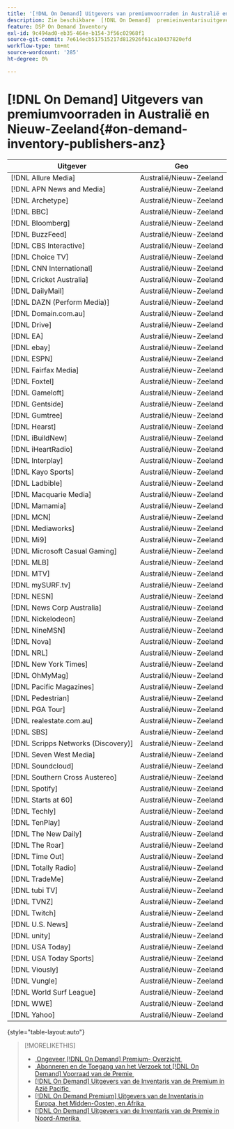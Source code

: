 ```yaml
---
title: '[!DNL On Demand] Uitgevers van premiumvoorraden in Australië en Nieuw-Zeeland'
description: Zie beschikbare  [!DNL On Demand]  premieinventarisuitgevers in Australië en Nieuw Zeeland.
feature: DSP On Demand Inventory
exl-id: 9c494ad0-eb35-464e-b154-3f56c02968f1
source-git-commit: 7e614ecb517515217d812926f61ca10437820efd
workflow-type: tm+mt
source-wordcount: '285'
ht-degree: 0%

---
```


# [!DNL On Demand] Uitgevers van premiumvoorraden in Australië en Nieuw-Zeeland{#on-demand-inventory-publishers-anz}

<!-- get from Amanda Cabrera <acabrera@adobe.com> -->

| Uitgever | Geo |
|------------------------------|--------------|
| [!DNL Allure Media] | Australië/Nieuw-Zeeland |
| [!DNL APN News and Media] | Australië/Nieuw-Zeeland |
| [!DNL Archetype] | Australië/Nieuw-Zeeland |
| [!DNL BBC] | Australië/Nieuw-Zeeland |
| [!DNL Bloomberg] | Australië/Nieuw-Zeeland |
| [!DNL BuzzFeed] | Australië/Nieuw-Zeeland |
| [!DNL CBS Interactive] | Australië/Nieuw-Zeeland |
| [!DNL Choice TV] | Australië/Nieuw-Zeeland |
| [!DNL CNN International] | Australië/Nieuw-Zeeland |
| [!DNL Cricket Australia] | Australië/Nieuw-Zeeland |
| [!DNL DailyMail] | Australië/Nieuw-Zeeland |
| [!DNL DAZN (Perform Media)] | Australië/Nieuw-Zeeland |
| [!DNL Domain.com.au] | Australië/Nieuw-Zeeland |
| [!DNL Drive] | Australië/Nieuw-Zeeland |
| [!DNL EA] | Australië/Nieuw-Zeeland |
| [!DNL ebay] | Australië/Nieuw-Zeeland |
| [!DNL ESPN] | Australië/Nieuw-Zeeland |
| [!DNL Fairfax Media] | Australië/Nieuw-Zeeland |
| [!DNL Foxtel] | Australië/Nieuw-Zeeland |
| [!DNL Gameloft] | Australië/Nieuw-Zeeland |
| [!DNL Gentside] | Australië/Nieuw-Zeeland |
| [!DNL Gumtree] | Australië/Nieuw-Zeeland |
| [!DNL Hearst] | Australië/Nieuw-Zeeland |
| [!DNL iBuildNew] | Australië/Nieuw-Zeeland |
| [!DNL iHeartRadio] | Australië/Nieuw-Zeeland |
| [!DNL Interplay] | Australië/Nieuw-Zeeland |
| [!DNL Kayo Sports] | Australië/Nieuw-Zeeland |
| [!DNL Ladbible] | Australië/Nieuw-Zeeland |
| [!DNL Macquarie Media] | Australië/Nieuw-Zeeland |
| [!DNL Mamamia] | Australië/Nieuw-Zeeland |
| [!DNL MCN] | Australië/Nieuw-Zeeland |
| [!DNL Mediaworks] | Australië/Nieuw-Zeeland |
| [!DNL Mi9] | Australië/Nieuw-Zeeland |
| [!DNL Microsoft Casual Gaming] | Australië/Nieuw-Zeeland |
| [!DNL MLB] | Australië/Nieuw-Zeeland |
| [!DNL MTV] | Australië/Nieuw-Zeeland |
| [!DNL mySURF.tv] | Australië/Nieuw-Zeeland |
| [!DNL NESN] | Australië/Nieuw-Zeeland |
| [!DNL News Corp Australia] | Australië/Nieuw-Zeeland |
| [!DNL Nickelodeon] | Australië/Nieuw-Zeeland |
| [!DNL NineMSN] | Australië/Nieuw-Zeeland |
| [!DNL Nova] | Australië/Nieuw-Zeeland |
| [!DNL NRL] | Australië/Nieuw-Zeeland |
| [!DNL New York Times] | Australië/Nieuw-Zeeland |
| [!DNL OhMyMag] | Australië/Nieuw-Zeeland |
| [!DNL Pacific Magazines] | Australië/Nieuw-Zeeland |
| [!DNL Pedestrian] | Australië/Nieuw-Zeeland |
| [!DNL PGA Tour] | Australië/Nieuw-Zeeland |
| [!DNL realestate.com.au] | Australië/Nieuw-Zeeland |
| [!DNL SBS] | Australië/Nieuw-Zeeland |
| [!DNL Scripps Networks (Discovery)] | Australië/Nieuw-Zeeland |
| [!DNL Seven West Media] | Australië/Nieuw-Zeeland |
| [!DNL Soundcloud] | Australië/Nieuw-Zeeland |
| [!DNL Southern Cross Austereo] | Australië/Nieuw-Zeeland |
| [!DNL Spotify] | Australië/Nieuw-Zeeland |
| [!DNL Starts at 60] | Australië/Nieuw-Zeeland |
| [!DNL Techly] | Australië/Nieuw-Zeeland |
| [!DNL TenPlay] | Australië/Nieuw-Zeeland |
| [!DNL The New Daily] | Australië/Nieuw-Zeeland |
| [!DNL The Roar] | Australië/Nieuw-Zeeland |
| [!DNL Time Out] | Australië/Nieuw-Zeeland |
| [!DNL Totally Radio] | Australië/Nieuw-Zeeland |
| [!DNL TradeMe] | Australië/Nieuw-Zeeland |
| [!DNL tubi TV] | Australië/Nieuw-Zeeland |
| [!DNL TVNZ] | Australië/Nieuw-Zeeland |
| [!DNL Twitch] | Australië/Nieuw-Zeeland |
| [!DNL U.S. News] | Australië/Nieuw-Zeeland |
| [!DNL unity] | Australië/Nieuw-Zeeland |
| [!DNL USA Today] | Australië/Nieuw-Zeeland |
| [!DNL USA Today Sports] | Australië/Nieuw-Zeeland |
| [!DNL Viously] | Australië/Nieuw-Zeeland |
| [!DNL Vungle] | Australië/Nieuw-Zeeland |
| [!DNL World Surf League] | Australië/Nieuw-Zeeland |
| [!DNL WWE] | Australië/Nieuw-Zeeland |
| [!DNL Yahoo] | Australië/Nieuw-Zeeland |

{style="table-layout:auto"}

>[!MORELIKETHIS]
>
>* [&#x200B; Ongeveer  [!DNL On Demand]  Premium- Overzicht &#x200B;](on-demand-inventory-about.md)
>* [&#x200B; Abonneren en de Toegang van het Verzoek tot  [!DNL On Demand]  Voorraad van de Premie &#x200B;](on-demand-inventory-subscribe.md)
>* [[!DNL On Demand]  Uitgevers van de Inventaris van de Premium in Azië Pacific &#x200B;](on-demand-inventory-publishers-apac.md)
>* [[!DNL On Demand Premium]  Uitgevers van de Inventaris in Europa, het Midden-Oosten, en Afrika &#x200B;](on-demand-inventory-publishers-emea.md)
>* [[!DNL On Demand]  Uitgevers van de Inventaris van de Premie in Noord-Amerika &#x200B;](on-demand-inventory-publishers-na.md)
